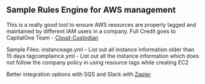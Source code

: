 ## Sample Rules Engine for AWS management
This is a really good tool to ensure AWS resources are properly tagged and maintained by different IAM users in a company.
Full Credit goes to CapitalOne Team - [Cloud-Custodian](https://github.com/capitalone/cloud-custodian)

Sample Files:
instanceage.yml - List out all instance information older than 15 days
tagcomplaince.yml - List out all the instance information which does not follow the company policy in using resource tags while creating EC2



Better integration options with SQS and Slack with [Zapier](https://zapier.com/zapbook/amazon-sqs/slack/)
